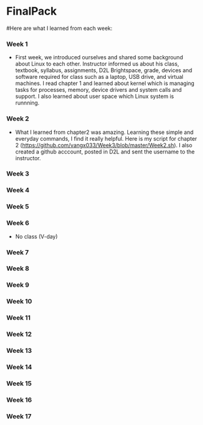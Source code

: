 
# FinalPack

#Here are what I learned from each week:
### Week 1
- First week, we introduced ourselves and shared some background about Linux to each other. Instructor informed us about his class, textbook, syllabus, assignments, D2L Brightspace, grade, devices and software  required for class such as a laptop, USB drive, and virtual machines. I read chapter 1 and learned about kernel which is managing tasks for processes, memory, device drivers and system calls and support. I also learned about user space which Linux system is runnning.
### Week 2
- What I learned from chapter2 was amazing. Learning these simple and everyday commands, I find it really helpful. Here is my script for chapter 2 (https://github.com/vangx033/Week3/blob/master/Week2.sh). I also created a github acccount, posted in D2L and sent the username to the instructor.  
### Week 3
### Week 4
### Week 5
### Week 6
- No class (V-day)
### Week 7
### Week 8
### Week 9
### Week 10
### Week 11
### Week 12
### Week 13
### Week 14
### Week 15 
### Week 16
### Week 17

